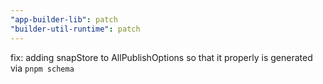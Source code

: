 ```yaml
---
"app-builder-lib": patch
"builder-util-runtime": patch
---
```


fix: adding snapStore to AllPublishOptions so that it properly is generated via `pnpm schema`
